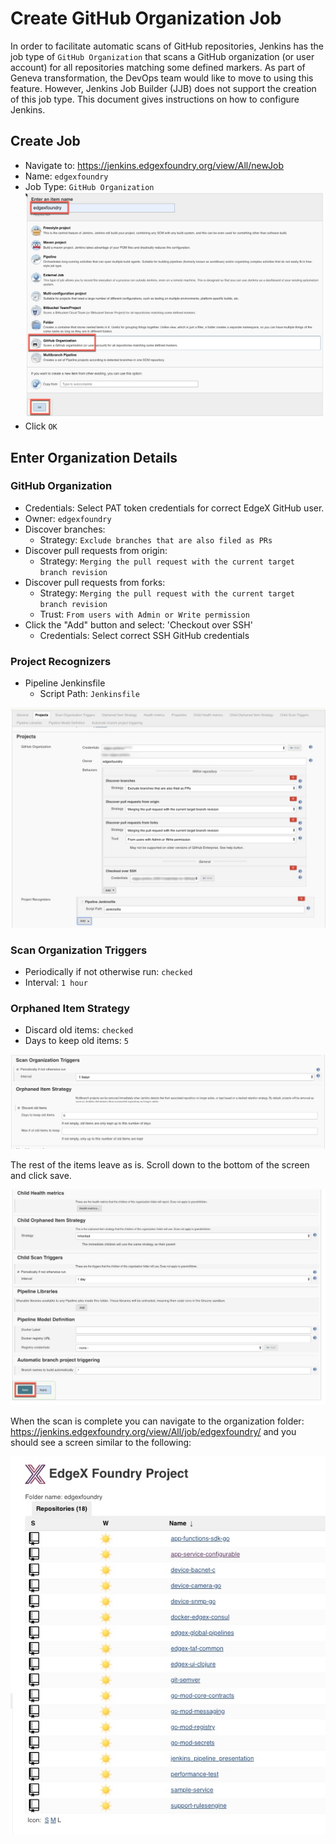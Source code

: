 # Create GitHub Organization Job

In order to facilitate automatic scans of GitHub repositories, Jenkins has the job type of `GitHub Organization` that scans a GitHub organization (or user account) for all repositories matching some defined markers. As part of Geneva transformation, the DevOps team would like to move to using this feature. However, Jenkins Job Builder (JJB) does not support the creation of this job type. This document gives instructions on how to configure Jenkins.

## Create Job

* Navigate to: <https://jenkins.edgexfoundry.org/view/All/newJob>
* Name: `edgexfoundry`
* Job Type: `GitHub Organization`
![Create GitHub Org Step 1](images/github-org-create-1.jpg)
* Click `OK`

## Enter Organization Details

### GitHub Organization

* Credentials: Select PAT token credentials for correct EdgeX GitHub user.
* Owner: `edgexfoundry`
* Discover branches: 
  * Strategy: `Exclude branches that are also filed as PRs`
* Discover pull requests from origin:
  * Strategy: `Merging the pull request with the current target branch revision`
* Discover pull requests from forks:
  * Strategy: `Merging the pull request with the current target branch revision`
  * Trust: `From users with Admin or Write permission`
* Click the "Add" button and select: 'Checkout over SSH'
  * Credentials: Select correct SSH GitHub credentials

### Project Recognizers

* Pipeline Jenkinsfile
  * Script Path: `Jenkinsfile`

![Create GitHub Org Step 2](images/github-org-create-2.jpg)

### Scan Organization Triggers

* Periodically if not otherwise run: `checked`
* Interval: `1 hour`

### Orphaned Item Strategy

* Discard old items: `checked`
* Days to keep old items: `5`

![Create GitHub Org Step 3](images/github-org-create-3.jpg)

The rest of the items leave as is. Scroll down to the bottom of the screen and click save.

![Create GitHub Org Step 4](images/github-org-create-4.jpg)

When the scan is complete you can navigate to the organization folder: <https://jenkins.edgexfoundry.org/view/All/job/edgexfoundry/> and you should see a screen similar to the following:

![Create GitHub Org Step 5](images/github-org-create-5.jpg)